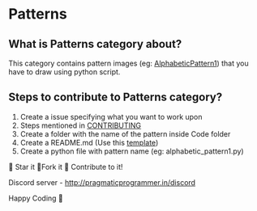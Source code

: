 # Patterns

## What is Patterns category about?
This category contains pattern images (eg: [AlphabeticPattern1](../Patterns/Alphabetic%20Patterns/img/alphabeticpattern1.PNG)) that you have to draw using python script.


## Steps to contribute to Patterns category?

1. Create a issue specifying what you want to work upon
2. Steps mentioned in [CONTRIBUTING](../CONTRIBUTING.md)
3. Create a folder with the name of the pattern inside Code folder
4. Create a README.md (Use this [template](/Patterns/README_TEMPLATE.md))
5. Create a python file with pattern name (eg: alphabetic_pattern1.py)

:star2: Star it :fork_and_knife:Fork it :handshake: Contribute to it!

Discord server  - http://pragmaticprogrammer.in/discord

Happy Coding :purple_heart: